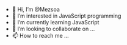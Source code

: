 - 👋 Hi, I’m @Mezsoa
- 👀 I’m interested in JavaScript programming
- 🌱 I’m currently learning JavaScript
- 💞️ I’m looking to collaborate on ...
- 📫 How to reach me ...

<!---
Mezsoa/Mezsoa is a ✨ special ✨ repository because its `README.md` (this file) appears on your GitHub profile.
You can click the Preview link to take a look at your changes.
--->
